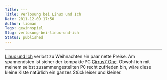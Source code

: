```yaml
---
Title: ---
Title: Verlosung bei Linux und Ich
Date: 2011-12-09 17:50
Author: lioman
Tags: gewinnspiel
Slug: verlosung-bei-linux-und-ich
Status: published
---
```

---

[Linux und Ich](http://linuxundich.de/de/allgemein/die-grose-linux-und-ich-weihnachtsverlosung-2011/) verlost
zu Weihnachten ein paar nette Preise.
Am spannendsten ist sicher der kompakte PC [Cirrus7 One](http://www.cirrus7.com/produkte/cirrus7-one/overview).
Obwohl ich mit meinem selbst zusammengestellten PC recht zufrieden bin,
wäre diese kleine Kiste natürlich ein ganzes Stück leiser und kleiner.
